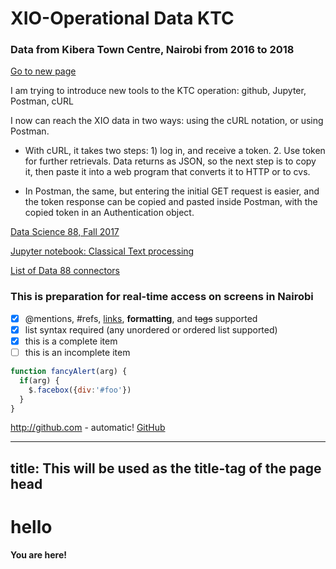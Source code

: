 # XIO-Operational Data KTC
### Data from Kibera Town Centre, Nairobi from 2016 to 2018

[Go to new page](XIO-OperationalDataKTC/new.md)

I am trying to introduce new tools to the KTC operation: github, Jupyter, Postman, cURL

I now can reach the XIO data in two ways: using the cURL notation, or using Postman.

* With cURL, it takes two steps: 1) log in, and receive a token. 2. Use token for further retrievals.  Data returns as JSON, so the next step is to copy it, then paste it into a web program that converts it to HTTP or to cvs.

* In Postman, the same, but entering the initial GET request is easier, and the token response can be copied and pasted inside Postman, with the copied token in an Authentication object.


[Data Science 88, Fall 2017](http://datahub.berkeley.edu/user/schacht/tree/smart-cities-connector/Lab/Lab1#)

[Jupyter notebook: Classical Text processing](https://www.inferentialthinking.com/chapters/01/3/plotting-the-classics.html)

[List of Data 88 connectors](https://data.berkeley.edu/education/connectors)

### This is preparation for real-time access on screens in Nairobi



- [x] @mentions, #refs, [links](), **formatting**, and <del>tags</del> supported
- [x] list syntax required (any unordered or ordered list supported)
- [x] this is a complete item
- [ ] this is an incomplete item

```javascript
function fancyAlert(arg) {
  if(arg) {
    $.facebox({div:'#foo'})
  }
}
```
http://github.com - automatic!
[GitHub](http://github.com)

---
title: This will be used as the title-tag of the page head
---

hello
=====

**You are here!**
